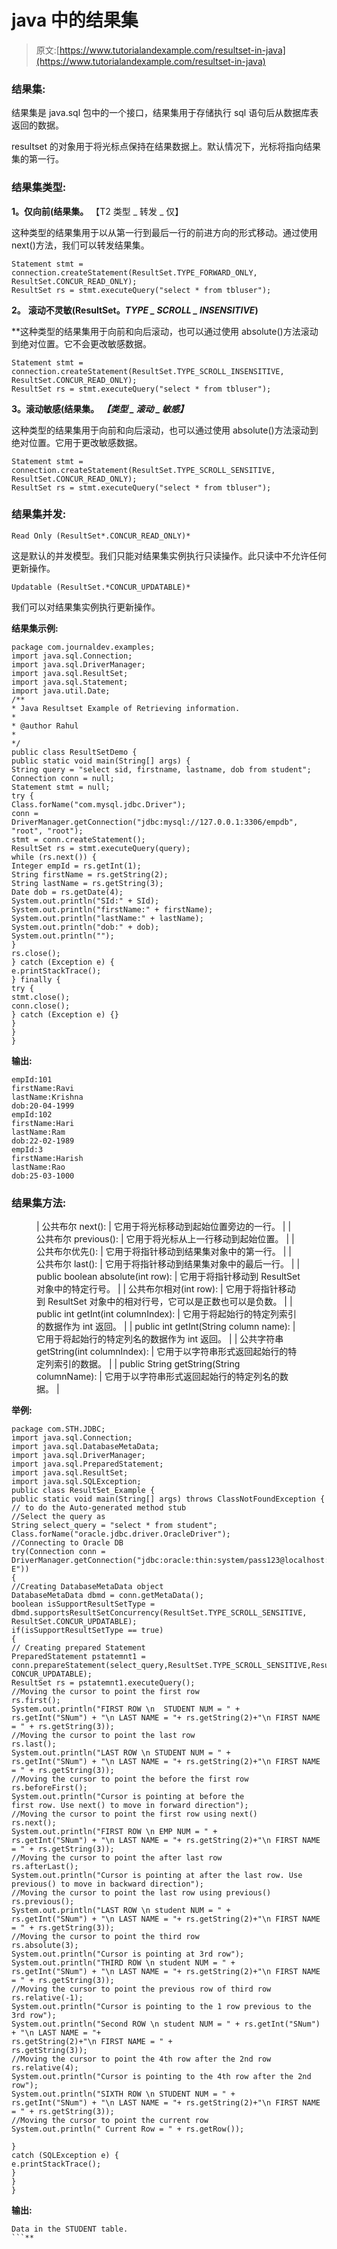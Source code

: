 # java 中的结果集

> 原文:[https://www.tutorialandexample.com/resultset-in-java](https://www.tutorialandexample.com/resultset-in-java)

### 结果集:

结果集是 java.sql 包中的一个接口，结果集用于存储执行 sql 语句后从数据库表返回的数据。

resultset 的对象用于将光标点保持在结果数据上。默认情况下，光标将指向结果集的第一行。

### 结果集类型:

**1。仅向前(结果集。** 【T2 类型 _ 转发 _ 仅】

这种类型的结果集用于以从第一行到最后一行的前进方向的形式移动。通过使用 next()方法，我们可以转发结果集。

```
Statement stmt = connection.createStatement(ResultSet.TYPE_FORWARD_ONLY, ResultSet.CONCUR_READ_ONLY);
ResultSet rs = stmt.executeQuery("select * from tbluser"); 
```

**2。** **滚动不灵敏(ResultSet。*****TYPE _ SCROLL _ INSENSITIVE*****)**

 **这种类型的结果集用于向前和向后滚动，也可以通过使用 absolute()方法滚动到绝对位置。它不会更改敏感数据。

```
Statement stmt = connection.createStatement(ResultSet.TYPE_SCROLL_INSENSITIVE, ResultSet.CONCUR_READ_ONLY);
ResultSet rs = stmt.executeQuery("select * from tbluser"); 
```

**3。滚动敏感(结果集。** ***【类型 _ 滚动 _ 敏感】***

这种类型的结果集用于向前和向后滚动，也可以通过使用 absolute()方法滚动到绝对位置。它用于更改敏感数据。

```
Statement stmt = connection.createStatement(ResultSet.TYPE_SCROLL_SENSITIVE, ResultSet.CONCUR_READ_ONLY);
ResultSet rs = stmt.executeQuery("select * from tbluser"); 
```

### 结果集并发:

```
Read Only (ResultSet*.CONCUR_READ_ONLY)*
```

这是默认的并发模型。我们只能对结果集实例执行只读操作。此只读中不允许任何更新操作。

```
Updatable (ResultSet.*CONCUR_UPDATABLE)*
```

我们可以对结果集实例执行更新操作。

**结果集示例:**

```
package com.journaldev.examples;
import java.sql.Connection;
import java.sql.DriverManager;
import java.sql.ResultSet;
import java.sql.Statement;
import java.util.Date;
/**
* Java Resultset Example of Retrieving information.
* 
* @author Rahul
*
*/
public class ResultSetDemo {
public static void main(String[] args) {
String query = "select sid, firstname, lastname, dob from student";
Connection conn = null;
Statement stmt = null;
try {
Class.forName("com.mysql.jdbc.Driver");
conn = DriverManager.getConnection("jdbc:mysql://127.0.0.1:3306/empdb", "root", "root");
stmt = conn.createStatement();
ResultSet rs = stmt.executeQuery(query);
while (rs.next()) {
Integer empId = rs.getInt(1);
String firstName = rs.getString(2);
String lastName = rs.getString(3);
Date dob = rs.getDate(4);
System.out.println("SId:" + SId);
System.out.println("firstName:" + firstName);
System.out.println("lastName:" + lastName);
System.out.println("dob:" + dob);
System.out.println("");
}
rs.close();
} catch (Exception e) {
e.printStackTrace();
} finally {
try {
stmt.close();
conn.close();
} catch (Exception e) {}
}
}
}
```

**输出:**

```
empId:101
firstName:Ravi
lastName:Krishna
dob:20-04-1999
empId:102
firstName:Hari
lastName:Ram
dob:22-02-1989
empId:3
firstName:Harish
lastName:Rao
dob:25-03-1000 
```

### 结果集方法:

<figure class="wp-block-table">

| 公共布尔 next(): | 它用于将光标移动到起始位置旁边的一行。 |
| 公共布尔 previous(): | 它用于将光标从上一行移动到起始位置。 |
| 公共布尔优先(): | 它用于将指针移动到结果集对象中的第一行。 |
| 公共布尔 last(): | 它用于将指针移动到结果集对象中的最后一行。 |
| public boolean absolute(int row): | 它用于将指针移动到 ResultSet 对象中的特定行号。 |
| 公共布尔相对(int row): | 它用于将指针移动到 ResultSet 对象中的相对行号，它可以是正数也可以是负数。 |
| public int getInt(int columnIndex): | 它用于将起始行的特定列索引的数据作为 int 返回。 |
| public int getInt(String column name): | 它用于将起始行的特定列名的数据作为 int 返回。 |
| 公共字符串 getString(int columnIndex): | 它用于以字符串形式返回起始行的特定列索引的数据。 |
| public String getString(String columnName): | 它用于以字符串形式返回起始行的特定列名的数据。 |

</figure>

**举例:**

```
package com.STH.JDBC;
import java.sql.Connection;
import java.sql.DatabaseMetaData;
import java.sql.DriverManager;
import java.sql.PreparedStatement;
import java.sql.ResultSet;
import java.sql.SQLException;
public class ResultSet_Example { 
public static void main(String[] args) throws ClassNotFoundException {
// to do the Auto-generated method stub
//Select the query as
String select_query = "select * from student";
Class.forName("oracle.jdbc.driver.OracleDriver"); 
//Connecting to Oracle DB
try(Connection conn =
DriverManager.getConnection("jdbc:oracle:thin:system/pass123@localhost:1521:X
E"))
{
//Creating DatabaseMetaData object
DatabaseMetaData dbmd = conn.getMetaData();
boolean isSupportResultSetType = 
dbmd.supportsResultSetConcurrency(ResultSet.TYPE_SCROLL_SENSITIVE,
ResultSet.CONCUR_UPDATABLE);
if(isSupportResultSetType == true)
{
// Creating prepared Statement
PreparedStatement pstatemnt1 = 
conn.prepareStatement(select_query,ResultSet.TYPE_SCROLL_SENSITIVE,ResultSet.
CONCUR_UPDATABLE);
ResultSet rs = pstatemnt1.executeQuery();
//Moving the cursor to point the first row
rs.first();
System.out.println("FIRST ROW \n  STUDENT NUM = " + 
rs.getInt("SNum") + "\n LAST NAME = "+ rs.getString(2)+"\n FIRST NAME = " + rs.getString(3));
//Moving the cursor to point the last row 
rs.last();
System.out.println("LAST ROW \n STUDENT NUM = " +
rs.getInt("SNum") + "\n LAST NAME = "+ rs.getString(2)+"\n FIRST NAME = " + rs.getString(3));
//Moving the cursor to point the before the first row
rs.beforeFirst();
System.out.println("Cursor is pointing at before the
first row. Use next() to move in forward direction");
//Moving the cursor to point the first row using next() 
rs.next();
System.out.println("FIRST ROW \n EMP NUM = " +
rs.getInt("SNum") + "\n LAST NAME = "+ rs.getString(2)+"\n FIRST NAME = " + rs.getString(3));
//Moving the cursor to point the after last row 
rs.afterLast();
System.out.println("Cursor is pointing at after the last row. Use previous() to move in backward direction");
//Moving the cursor to point the last row using previous() 
rs.previous();
System.out.println("LAST ROW \n student NUM = " + 
rs.getInt("SNum") + "\n LAST NAME = "+ rs.getString(2)+"\n FIRST NAME = " + rs.getString(3));
//Moving the cursor to point the third row 
rs.absolute(3);
System.out.println("Cursor is pointing at 3rd row");
System.out.println("THIRD ROW \n student NUM = " +
rs.getInt("SNum") + "\n LAST NAME = "+ rs.getString(2)+"\n FIRST NAME = " + rs.getString(3));
//Moving the cursor to point the previous row of third row 
rs.relative(-1);
System.out.println("Cursor is pointing to the 1 row previous to the 3rd row");
System.out.println("Second ROW \n student NUM = " + rs.getInt("SNum") + "\n LAST NAME = "+
rs.getString(2)+"\n FIRST NAME = " + 
rs.getString(3));
//Moving the cursor to point the 4th row after the 2nd row 
rs.relative(4);
System.out.println("Cursor is pointing to the 4th row after the 2nd row");
System.out.println("SIXTH ROW \n STUDENT NUM = " +
rs.getInt("SNum") + "\n LAST NAME = "+ rs.getString(2)+"\n FIRST NAME = " + rs.getString(3));
//Moving the cursor to point the current row 
System.out.println(" Current Row = " + rs.getRow());

}
catch (SQLException e) {
e.printStackTrace();
}
}
} 
```

**输出:**

```
Data in the STUDENT table.
```**